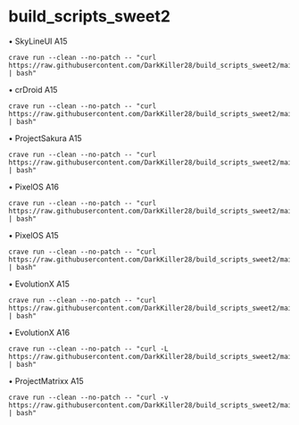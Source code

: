 # build_scripts_sweet2
• SkyLineUI A15
```
crave run --clean --no-patch -- "curl https://raw.githubusercontent.com/DarkKiller28/build_scripts_sweet2/main/skylineui_a15.sh | bash"
```
• crDroid A15
```
crave run --clean --no-patch -- "curl https://raw.githubusercontent.com/DarkKiller28/build_scripts_sweet2/main/crdroid_a15.sh | bash"
```
• ProjectSakura A15
```
crave run --clean --no-patch -- "curl https://raw.githubusercontent.com/DarkKiller28/build_scripts_sweet2/main/sakura_a15.sh | bash"
```

• PixelOS A16
```
crave run --clean --no-patch -- "curl https://raw.githubusercontent.com/DarkKiller28/build_scripts_sweet2/main/pixelos_a16 | bash"
```

• PixelOS A15
```
crave run --clean --no-patch -- "curl https://raw.githubusercontent.com/DarkKiller28/build_scripts_sweet2/main/pixelos_a15 | bash"
```

• EvolutionX A15
```
crave run --clean --no-patch -- "curl https://raw.githubusercontent.com/DarkKiller28/build_scripts_sweet2/main/evo_a15.sh | bash"
```

• EvolutionX A16
```
crave run --clean --no-patch -- "curl -L https://raw.githubusercontent.com/DarkKiller28/build_scripts_sweet2/main/evo_a16.sh | bash"
```

• ProjectMatrixx A15
```
crave run --clean --no-patch -- "curl -v https://raw.githubusercontent.com/DarkKiller28/build_scripts_sweet2/main/matrixx_a15.sh | bash"
```
